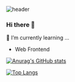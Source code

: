 ![header](https://capsule-render.vercel.app/api?color=timeAuto&text=onetwothreeefour&type=soft)
### Hi there 👋

<!--
**onetwothreeefour/onetwothreeefour** is a ✨ _special_ ✨ repository because its `README.md` (this file) appears on your GitHub profile.

Here are some ideas to get you started:

- 🔭 I’m currently working on ...
- 🌱 I’m currently learning ...
- 👯 I’m looking to collaborate on ...
- 🤔 I’m looking for help with ...
- 💬 Ask me about ...
- 📫 How to reach me: ...
- 😄 Pronouns: ...
- ⚡ Fun fact: ...
-->

🌱 I’m currently learning ...
- Web Frontend



[![Anurag's GitHub stats](https://github-readme-stats.vercel.app/api?username=onetwothreeefour)](https://github.com/anuraghazra/github-readme-stats)


[![Top Langs](https://github-readme-stats.vercel.app/api/top-langs/?username=onetwothreeefour&layout=compact)](https://github.com/anuraghazra/github-readme-stats)
